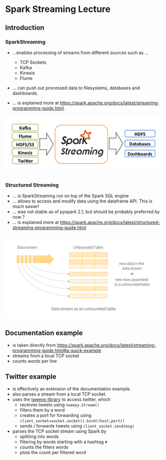 # Spark Streaming Lecture

## Introduction

### SparkStreaming

- ...enables processing of streams from different sources such as ...

  - TCP Sockets
  - Kafka
  - Kinesis
  - Flume
- ... can push out processed data to filesystems, databases and dashboards.
- ... is explained more at https://spark.apache.org/docs/latest/streaming-programming-guide.html.

![Spark Streaming](spark_streaming.assets/streaming-arch.png)

### Structured Streaming

- ... is SparkStreaming run on top of the Spark SQL engine
- ... allows to access and modify data using the dataframe API. This is much easier!
- ... was not stable as of pyspark 2.1, but should be probably preferred by now ?
- ... is explained more at https://spark.apache.org/docs/latest/structured-streaming-programming-guide.html

![Stream as a Table](spark_streaming.assets/structured-streaming-stream-as-a-table.png)

## Documentation example

- is taken directly from https://spark.apache.org/docs/latest/streaming-programming-guide.html#a-quick-example
- streams from a local TCP socket
- counts words per line

## Twitter example

- is effectively an extension of the documentation example.
- also parses a stream from a local TCP socket.
- uses the [tweepy library](https://pypi.org/project/tweepy/) to access twitter, which
  - receives tweets using `tweepy.Stream()`
  - filters them by a word
  - creates a port for forwarding using `client_socket=socket.socket().bind((host,port))`
  - sends / forwards tweets using `client_socket.send(msg)`
- parses the TCP socket stream using Spark by 
  - splitting into words
  - filtering by words starting with a hashtag `#`
  - counts the filters words
  - plots the count per filtered word
